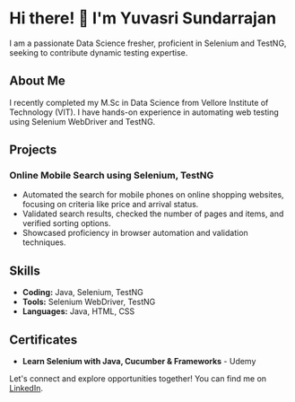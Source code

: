 # Hi there! 👋 I'm Yuvasri Sundarrajan

I am a passionate Data Science fresher, proficient in Selenium and TestNG, seeking to contribute dynamic testing expertise.

## About Me

I recently completed my M.Sc in Data Science from Vellore Institute of Technology (VIT). I have hands-on experience in automating web testing using Selenium WebDriver and TestNG.

## Projects

### Online Mobile Search using Selenium, TestNG
- Automated the search for mobile phones on online shopping websites, focusing on criteria like price and arrival status.
- Validated search results, checked the number of pages and items, and verified sorting options.
- Showcased proficiency in browser automation and validation techniques.

## Skills

- **Coding:** Java, Selenium, TestNG
- **Tools:** Selenium WebDriver, TestNG
- **Languages:** Java, HTML, CSS

## Certificates

- **Learn Selenium with Java, Cucumber & Frameworks** - Udemy

Let's connect and explore opportunities together! You can find me on [LinkedIn](linkedin.com/in/yuvasri-s-5b1454235).

<!--- 
- 👋 Hi, I’m @YuvasriSundarrajan
- 👀 I’m interested in ...
- 🌱 I’m currently learning ...
- 💞️ I’m looking to collaborate on ...
- 📫 How to reach me ...
- 😄 Pronouns: ...
- ⚡ Fun fact: ... 
--->
<!---
YuvasriSundarrajan/YuvasriSundarrajan is a ✨ special ✨ repository because its `README.md` (this file) appears on your GitHub profile.
You can click the Preview link to take a look at your changes.
--->
